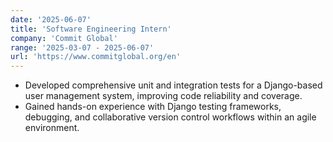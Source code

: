 ```yaml
---
date: '2025-06-07'
title: 'Software Engineering Intern'
company: 'Commit Global'
range: '2025-03-07 - 2025-06-07'
url: 'https://www.commitglobal.org/en'
---
```


- Developed comprehensive unit and integration tests for a Django-based user management system, improving code reliability and coverage.
- Gained hands-on experience with Django testing frameworks, debugging, and collaborative version control workflows within an agile environment.
